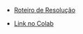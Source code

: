 - <a href="https://docs.google.com/document/d/1ddGYX8Q2Yg8eXtF5AzUnQIVU7lD2nUcWpEIXOd75cKE/edit?usp=sharing" target="_blank" >Roteiro de Resolução</a>

- <a href="https://colab.research.google.com/drive/1WsAERyMaQPAKKAYJUJBmcBwE4QZt-I9r?usp=sharing" target="_blank" >Link no Colab</a>
